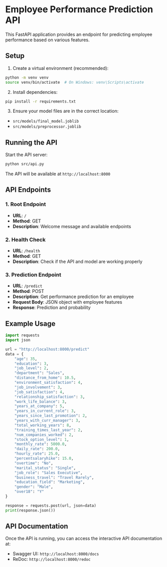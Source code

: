 # Employee Performance Prediction API

This FastAPI application provides an endpoint for predicting employee performance based on various features.

## Setup

1. Create a virtual environment (recommended):
```bash
python -m venv venv
source venv/bin/activate  # On Windows: venv\Scripts\activate
```

2. Install dependencies:
```bash
pip install -r requirements.txt
```

3. Ensure your model files are in the correct location:
- `src/models/final_model.joblib`
- `src/models/preprocessor.joblib`

## Running the API

Start the API server:
```bash
python src/api.py
```

The API will be available at `http://localhost:8000`

## API Endpoints

### 1. Root Endpoint
- **URL**: `/`
- **Method**: GET
- **Description**: Welcome message and available endpoints

### 2. Health Check
- **URL**: `/health`
- **Method**: GET
- **Description**: Check if the API and model are working properly

### 3. Prediction Endpoint
- **URL**: `/predict`
- **Method**: POST
- **Description**: Get performance prediction for an employee
- **Request Body**: JSON object with employee features
- **Response**: Prediction and probability

## Example Usage

```python
import requests
import json

url = "http://localhost:8000/predict"
data = {
    "age": 35,
    "education": 3,
    "job_level": 2,
    "department": "Sales",
    "distance_from_home": 10.5,
    "environment_satisfaction": 4,
    "job_involvement": 3,
    "job_satisfaction": 4,
    "relationship_satisfaction": 3,
    "work_life_balance": 3,
    "years_at_company": 5,
    "years_in_current_role": 3,
    "years_since_last_promotion": 2,
    "years_with_curr_manager": 3,
    "total_working_years": 8,
    "training_times_last_year": 2,
    "num_companies_worked": 2,
    "stock_option_level": 1,
    "monthly_rate": 5000.0,
    "daily_rate": 200.0,
    "hourly_rate": 25.0,
    "percentsalaryhike": 15.0,
    "overtime": "No",
    "marital_status": "Single",
    "job_role": "Sales Executive",
    "business_travel": "Travel Rarely",
    "education_field": "Marketing",
    "gender": "Male",
    "over18": "Y"
}

response = requests.post(url, json=data)
print(response.json())
```

## API Documentation

Once the API is running, you can access the interactive API documentation at:
- Swagger UI: `http://localhost:8000/docs`
- ReDoc: `http://localhost:8000/redoc` 